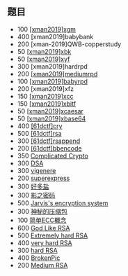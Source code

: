 ## 题目

- 100 [[xman2019]xgm](./[xman2019]xgm.md)
- 400 [xman2019]babybank
- 200 [xman-2019]QWB-copperstudy
- 50 [[xman2019]xbk](./[xman2019]xbk.md)
- 50 [[xman2019]xyf](./[xman2019]xyf.md)
- 300 [xman2019]hardrpd
- 200 [[xman2019]mediumrpd](./[xman2019]mediumrpd.md)
- 100 [[xman2019]babyrpd](./[xman2019]babyrpd.md)
- 200 [xman2019]xfz
- 150 [[xman2019]xcc](./[xman2019]xcc.md)
- 150 [[xman2019]xbitf](./[xman2019]xbitf.md)
- 50 [[xman2019]xcaesar](./[xman2019]xcaesar.md)
- 50 [[xman2019]xbase64](./[xman2019]xbase64.md)
- 400 [[61dctf]cry](./[61dctf]cry.md)
- 500 [[61dctf]rsa](./[61dctf]rsa.md)
- 300 [[61dctf]rsappend](./[61dctf]rsappend.md)
- 200 [[61dctf]bbencode](./[61dctf]bbencode.md)
- 350 [Complicated Crypto](./Complicated%20Crypto.md)
- 300 [DSA](./DSA.md)
- 300 [vigenere](./vigenere.md)
- 200 [superexpress](./superexpress.md)
- 300 [好多盐](./好多盐.md)
- 300 [影之密码](./影之密码.md)
- 500 [Jarvis's encryption system](./Jarvis's%20encryption%20system)
- 300 [神秘的压缩包](./神秘的压缩包.md)
- 100 [简单ECC概念](./简单ECC概念.md)
- 600 [God Like RSA](./God%20Like%20RSA.md)
- 500 [Extremely hard RSA](./Extremely%20hard%20RSA.md)
- 400 [very hard RSA](./very%20hard%20RSA.md)
- 300 [hard RSA](./hard%20RSA.md)
- 400 [BrokenPic](./BrokenPic.md)
- 200 [Medium RSA](./Medium%20RSA.md)
